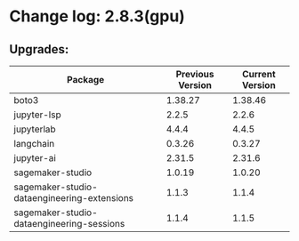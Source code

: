# Change log: 2.8.3(gpu)

## Upgrades: 

Package | Previous Version | Current Version
---|---|---
boto3|1.38.27|1.38.46
jupyter-lsp|2.2.5|2.2.6
jupyterlab|4.4.4|4.4.5
langchain|0.3.26|0.3.27
jupyter-ai|2.31.5|2.31.6
sagemaker-studio|1.0.19|1.0.20
sagemaker-studio-dataengineering-extensions|1.1.3|1.1.4
sagemaker-studio-dataengineering-sessions|1.1.4|1.1.5
